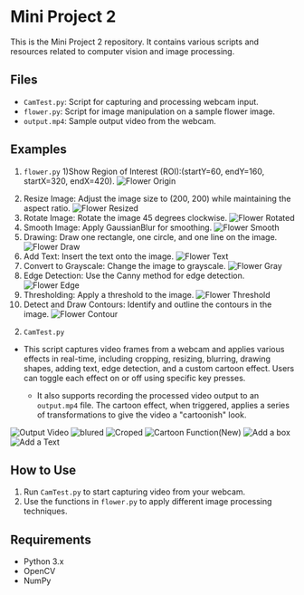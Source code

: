 # Mini Project 2

This is the Mini Project 2 repository. It contains various scripts and resources related to computer vision and image processing.

## Files
- `CamTest.py`: Script for capturing and processing webcam input.
- `flower.py`: Script for image manipulation on a sample flower image.
- `output.mp4`: Sample output video from the webcam.

## Examples
1. `flower.py`
1)Show Region of Interest (ROI):(startY=60, endY=160, startX=320, endX=420).
![Flower Origin](flower_roi.png)
2) Resize Image: Adjust the image size to (200, 200) while maintaining the aspect ratio.
![Flower Resized](flower_resized.png)
3) Rotate Image: Rotate the image 45 degrees clockwise.
![Flower Rotated](flower_rotated.png)
4) Smooth Image: Apply GaussianBlur for smoothing.
![Flower Smooth](flower_smoothed.png)
5) Drawing: Draw one rectangle, one circle, and one line on the image.
![Flower Draw](flower_drawing.png)
6) Add Text: Insert the text onto the image.
![Flower Text](flower_text.png )
7) Convert to Grayscale: Change the image to grayscale.
![Flower Gray](flower_grayscale.png)
8) Edge Detection: Use the Canny method for edge detection.
![Flower Edge](flower_edges.png)
9) Thresholding: Apply a threshold to the image.
![Flower Threshold](flower_threshold.png)
10) Detect and Draw Contours: Identify and outline the contours in the image.
![Flower Contour](flower_contours.png)

2. `CamTest.py`
 - This script captures video frames from a webcam and applies various effects in real-time, including cropping, resizing, blurring, drawing shapes, adding text, edge detection, and a custom cartoon effect. Users can toggle each effect on or off using specific key presses.
   
   - It also supports recording the processed video output to an `output.mp4` file. The cartoon effect, when triggered, applies a series of transformations to give the video a "cartoonish" look.
   
![Output Video](output.gif)
![blured](https://github.com/user-attachments/assets/2d43f230-0783-44dc-9930-becdd209863f)
![Croped ](https://github.com/user-attachments/assets/7966f0c2-14cf-45aa-8741-e2ed0aef1bd0)
![Cartoon Function(New)](https://github.com/user-attachments/assets/eef1c891-8ce7-466b-b4ed-059e73b51176)
![Add a box](https://github.com/user-attachments/assets/861ed9e3-7c21-4209-aff9-ed19e97aa090)
![Add a Text](https://github.com/user-attachments/assets/7ffcdb45-e797-4056-80c8-47dddb39d1da)

## How to Use
1. Run `CamTest.py` to start capturing video from your webcam.
2. Use the functions in `flower.py` to apply different image processing techniques.

## Requirements
- Python 3.x
- OpenCV
- NumPy
